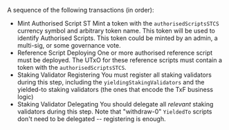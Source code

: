A sequence of the following transactions (in order):

- Mint Authorised Script ST
    Mint a token with the `authorisedScriptsSTCS` currency symbol and arbitrary token name. This token will be used to identify Authorised Scripts.
    This token could be minted by an admin, a multi-sig, or some governance vote.
- Reference Script Deploying
    One or more authorised reference script must be deployed. The UTxO for these reference scripts <span class="underline">must</span> contain a token with the `authorisedScriptsSTCS`.
- Staking Validator Registering
    You must register <span class="underline">all</span> staking validators during this step, including the `yieldingStakingValidators`
    and the yielded-to staking validators (the ones that encode the TxF business logic)
- Staking Validator Delegating
    You <span class="underline">should</span> delegate all _relevant_ staking validators during this step.
    Note that "withdraw-0" `YieldedTo` scripts don't need to be delegated -- registering is enough.
